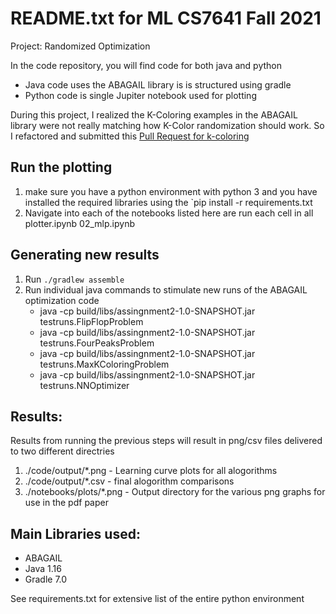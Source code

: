 # README.txt for ML CS7641 Fall 2021
Project: Randomized Optimization

In the code repository, you will find code for both java and python
* Java code uses the ABAGAIL library is is structured using gradle 
* Python code is single Jupiter notebook used for plotting

During this project, I realized the K-Coloring examples in the ABAGAIL library were not really matching how K-Color randomization should work.  So I refactored and submitted this [Pull Request for k-coloring](https://github.com/pushkar/ABAGAIL/pull/95)


Run the plotting
---------------------
1. make sure you have a python environment with python 3 and you have installed the required libraries using the `pip install -r requirements.txt
2. Navigate into each of the notebooks listed here are run each cell in all
   plotter.ipynb
   02_mlp.ipynb
 
Generating new results
---------------------
1. Run `./gradlew assemble`
2. Run individual java commands to stimulate new runs of the ABAGAIL optimization code
   - java -cp build/libs/assingnment2-1.0-SNAPSHOT.jar testruns.FlipFlopProblem
   - java -cp build/libs/assingnment2-1.0-SNAPSHOT.jar testruns.FourPeaksProblem
   - java -cp build/libs/assingnment2-1.0-SNAPSHOT.jar testruns.MaxKColoringProblem
   - java -cp build/libs/assingnment2-1.0-SNAPSHOT.jar testruns.NNOptimizer



Results:
------------------
Results from running the previous steps will result in png/csv files delivered to two different directries

1.  ./code/output/*.png - Learning curve plots for all alogorithms
2.  ./code/output/*.csv - final alogorithm comparisons
3.  ./notebooks/plots/*.png - Output directory for the various png graphs for use in the pdf paper

Main Libraries used:
-------------------
- ABAGAIL
- Java 1.16
- Gradle 7.0

See requirements.txt for extensive list of the entire python environment

